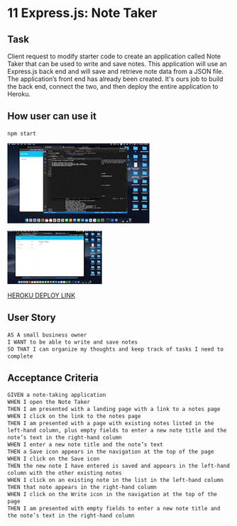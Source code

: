 # 11 Express.js: Note Taker

## Task

Client request to modify starter code to create an application called Note Taker that can be used to write and save notes. This application will use an Express.js back end and will save and retrieve note data from a JSON file. The application’s front end has already been created. It's ours job to build the back end, connect the two, and then deploy the entire application to Heroku.

## How user can use it
```bash
npm start
```
![CONSOLE DEMO](./Assets/Screen_Recording_2023-03-02_at_9_32_16_PM_AdobeExpress.gif)

![USER DEMO](./Assets/Screen_Recording_2023-03-02_at_9_25_59_PM_AdobeExpress.gif)

[HEROKU DEPLOY LINK](https://frozen-depths-45872.herokuapp.com/notes)

## User Story

```
AS A small business owner
I WANT to be able to write and save notes
SO THAT I can organize my thoughts and keep track of tasks I need to complete
```

## Acceptance Criteria

```
GIVEN a note-taking application
WHEN I open the Note Taker
THEN I am presented with a landing page with a link to a notes page
WHEN I click on the link to the notes page
THEN I am presented with a page with existing notes listed in the left-hand column, plus empty fields to enter a new note title and the note’s text in the right-hand column
WHEN I enter a new note title and the note’s text
THEN a Save icon appears in the navigation at the top of the page
WHEN I click on the Save icon
THEN the new note I have entered is saved and appears in the left-hand column with the other existing notes
WHEN I click on an existing note in the list in the left-hand column
THEN that note appears in the right-hand column
WHEN I click on the Write icon in the navigation at the top of the page
THEN I am presented with empty fields to enter a new note title and the note’s text in the right-hand column
``` 